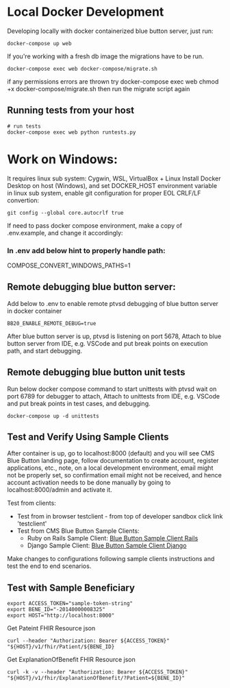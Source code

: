 # Local Docker Development

Developing locally with docker containerized blue button server, just run: 

```
docker-compose up web
```

If you're working with a fresh db image
the migrations have to be run.

```
docker-compose exec web docker-compose/migrate.sh

```

if any permissions errors are thrown try
docker-compose exec web chmod +x docker-compose/migrate.sh
then run the migrate script again

## Running tests from your host

```
# run tests
docker-compose exec web python runtests.py
```

# Work on Windows:

It requires linux sub system: Cygwin, WSL, VirtualBox + Linux
Install Docker Desktop on host (Windows), and set DOCKER_HOST environment 
variable in linux sub system, enable git configuration for proper EOL CRLF/LF 
convertion: 

```
git config --global core.autocrlf true

```

If need to pass docker compose environment, make a copy of .env.example, and
change it accordingly:

### In .env add below hint to properly handle path:

COMPOSE_CONVERT_WINDOWS_PATHS=1

## Remote debugging blue button server:

Add below to .env to enable remote ptvsd debugging
of blue button server in docker container

```
BB20_ENABLE_REMOTE_DEBUG=true
```

After blue button server is up, ptvsd is listening on port 5678,
Attach to blue button server from IDE, e.g. VSCode and put break 
points on execution path, and start debugging.

## Remote debugging blue button unit tests

Run below docker compose command to start unittests with ptvsd wait on port 6789 for debugger to attach,
Attach to unittests from IDE, e.g. VSCode and put break points in test cases, and debugging.

```
docker-compose up -d unittests

```

## Test and Verify Using Sample Clients

After container is up, go to localhost:8000 (default) and you will see CMS Blue Button landing page,
follow documentation to create account, register applications, etc., note, on a local development environment, email might not be properly set, so confirmation email might not be received, and hence account activation needs to
be done manually by going to localhost:8000/admin and activate it.

Test from clients:


* Test from in browser testclient - from top of developer sandbox click link 'testclient'
* Test from CMS Blue Button Sample Clients:
  * Ruby on Rails Sample Client: [Blue Button Sample Client Rails](https://github.com/CMSgov/bluebutton-sample-client-rails) 
  * Django Sample Client: [Blue Button Sample Client Django](https://github.com/CMSgov/bluebutton-sample-client-django)

Make changes to configurations following sample clients instructions and test the end to end scenarios.

## Test with Sample Beneficiary

```
export ACCESS_TOKEN="sample-token-string"
export BENE_ID="-20140000008325"
export HOST="http://localhost:8000"

```

Get Pateint FHIR Resource json


```
curl --header "Authorization: Bearer ${ACCESS_TOKEN}"  "${HOST}/v1/fhir/Patient/${BENE_ID}

```

Get ExplanationOfBenefit FHIR Resource json

```
curl -k -v --header "Authorization: Bearer ${ACCESS_TOKEN}"  "${HOST}/v1/fhir/ExplanationOfBenefit/?Patient=${BENE_ID}"

```